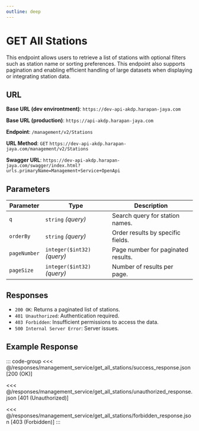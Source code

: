 ```yaml
---
outline: deep
---
```


# GET All Stations

This endpoint allows users to retrieve a list of stations with optional filters such as station name or sorting preferences. This endpoint also supports pagination and enabling efficient handling of large datasets when displaying or integrating station data.

## URL

**Base URL (dev environtment)**: `https://dev-api-akdp.harapan-jaya.com`

**Base URL (production)**: `https://api-akdp.harapan-jaya.com`

**Endpoint**: `/management/v2/Stations`

**URL Method**: `GET` `https://dev-api-akdp.harapan-jaya.com/management/v2/Stations`

**Swagger URL**: `https://dev-api-akdp.harapan-jaya.com/swagger/index.html?urls.primaryName=Management+Service+OpenApi`

## Parameters

| **Parameter**    | **Type**                      | **Description**                      |
|------------------|-------------------------------|--------------------------------------|
| `q`              | `string` _(query)_            | Search query for station names.      |
| `orderBy`        | `string` _(query)_            | Order results by specific fields.    |
| `pageNumber`     | `integer($int32)` _(query)_   | Page number for paginated results.   |
| `pageSize`       | `integer($int32)` _(query)_   | Number of results per page.          |

## Responses

- `200 OK`: Returns a paginated list of stations.
- `401 Unauthorized`: Authentication required.
- `403 Forbidden`: Insufficient permissions to access the data.
- `500 Internal Server Error`: Server issues.

## Example Response

::: code-group
<<< @/responses/management_service/get_all_stations/success_response.json [200 (OK)]

<<< @/responses/management_service/get_all_stations/unauthorized_response.json [401 (Unauthorized)]

<<< @/responses/management_service/get_all_stations/forbidden_response.json [403 (Forbidden)]
:::
